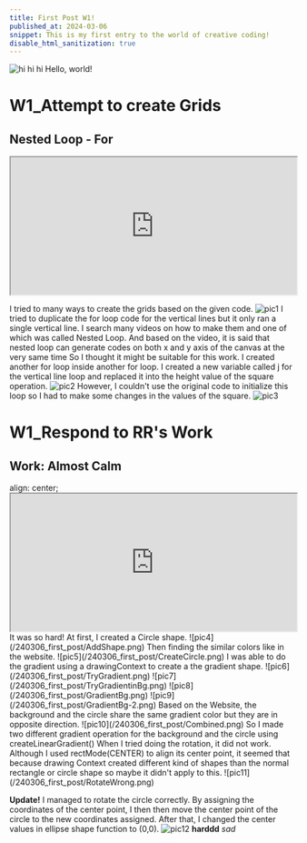 ```yaml
---
title: First Post W1!
published_at: 2024-03-06
snippet: This is my first entry to the world of creative coding!
disable_html_sanitization: true
---
```


![hi hi hi](/240306_first_post/glass.png)
Hello, world!

# W1_Attempt to create Grids
## Nested Loop - For

<iframe id="P1" src="https://editor.p5js.org/GemTran/full/EkDrokbRI" width="100%" height = "242px"></iframe>

<script type="module">
    constant iframe = document.getElementById ('P1')
    iframe.width = iframe.parentNode.scrollWidth
    iframe.height = iframe.parentNode.scrollWidth + 42
</script>
I tried to many ways to create the grids based on the given code.
![pic1](/240306_first_post/CrossLines.png)
I tried to duplicate the for loop code for the vertical lines but it only ran a single vertical line.
I search many videos on how to make them and one of which was called Nested Loop.
And based on the video, it is said that nested loop can generate codes on both x and y axis of the canvas at the very same time
So I thought it might be suitable for this work. 
I created another for loop inside another for loop. I created a new variable called j for the vertical line loop and replaced it into the height value of the square operation.
![pic2](/240306_first_post/Grids.png)
However, I couldn't use the original code to initialize this loop so I had to make some changes in the values of the square.
![pic3](/240306_first_post/ColoredGrids.png)

# W1_Respond to RR's Work

## Work: Almost Calm
<div>
    align: center;
    <iframe src="https://editor.p5js.org/GemTran/full/VGevLiGLl" width="100%" height = "242px"></iframe>
</div>
It was so hard!
At first, I created a Circle shape.
![pic4](/240306_first_post/AddShape.png)
Then finding the similar colors like in the website.
![pic5](/240306_first_post/CreateCircle.png)
I was able to do the gradient using a drawingContext to create a the gradient shape.
![pic6](/240306_first_post/TryGradient.png)
![pic7](/240306_first_post/TryGradientinBg.png)
![pic8](/240306_first_post/GradientBg.png)
![pic9](/240306_first_post/GradientBg-2.png)
Based on the Website, the background and the circle share the same gradient color but they are in opposite direction.
![pic10](/240306_first_post/Combined.png)
So I made two different gradient operation for the background and the circle using createLinearGradient()
When I tried doing the rotation, it did not work. Although I used rectMode(CENTER) to align its center point, it seemed that because drawing Context created different kind of shapes than the normal rectangle or circle shape so maybe it didn't apply to this.
![pic11](/240306_first_post/RotateWrong.png)

**Update!**
I managed to rotate the circle correctly. By assigning the coordinates of the center point, I then then move the center point of the circle to the new coordinates assigned. After that, I changed the center values in ellipse shape function to (0,0).
![pic12](/240306_first_post/RotateCircle.png)
**harddd**
_sad_